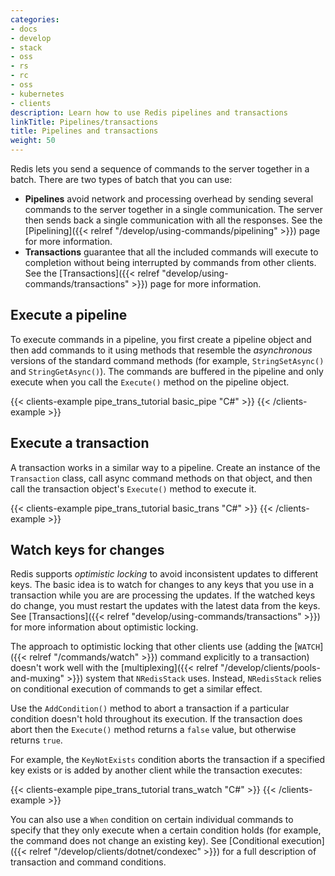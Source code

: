 ```yaml
---
categories:
- docs
- develop
- stack
- oss
- rs
- rc
- oss
- kubernetes
- clients
description: Learn how to use Redis pipelines and transactions
linkTitle: Pipelines/transactions
title: Pipelines and transactions
weight: 50
---
```


Redis lets you send a sequence of commands to the server together in a batch.
There are two types of batch that you can use:

-   **Pipelines** avoid network and processing overhead by sending several commands
    to the server together in a single communication. The server then sends back
    a single communication with all the responses. See the
    [Pipelining]({{< relref "/develop/using-commands/pipelining" >}}) page for more
    information.
-   **Transactions** guarantee that all the included commands will execute
    to completion without being interrupted by commands from other clients.
    See the [Transactions]({{< relref "develop/using-commands/transactions" >}})
    page for more information.

## Execute a pipeline

To execute commands in a pipeline, you first create a pipeline object
and then add commands to it using methods that resemble the *asynchronous*
versions of the standard command methods
(for example, `StringSetAsync()` and `StringGetAsync()`). The commands are
buffered in the pipeline and only execute when you call the `Execute()`
method on the pipeline object.

{{< clients-example pipe_trans_tutorial basic_pipe "C#" >}}
{{< /clients-example >}}

## Execute a transaction

A transaction works in a similar way to a pipeline. Create an
instance of the `Transaction` class, call async command methods
on that object, and then call the transaction object's 
`Execute()` method to execute it.

{{< clients-example pipe_trans_tutorial basic_trans "C#" >}}
{{< /clients-example >}}

## Watch keys for changes

Redis supports *optimistic locking* to avoid inconsistent updates
to different keys. The basic idea is to watch for changes to any
keys that you use in a transaction while you are are processing the
updates. If the watched keys do change, you must restart the updates
with the latest data from the keys. See
[Transactions]({{< relref "develop/using-commands/transactions" >}})
for more information about optimistic locking.

The approach to optimistic locking that other clients use
(adding the [`WATCH`]({{< relref "/commands/watch" >}}) command
explicitly to a transaction) doesn't work well with the
[multiplexing]({{< relref "/develop/clients/pools-and-muxing" >}})
system that `NRedisStack` uses.
Instead, `NRedisStack` relies on conditional execution of commands
to get a similar effect.

Use the `AddCondition()` method to abort a transaction if a particular
condition doesn't hold throughout its execution. If the transaction
does abort then the `Execute()` method returns a `false` value,
but otherwise returns `true`.

For example, the `KeyNotExists` condition aborts the transaction
if a specified key exists or is added by another client while the
transaction executes:

{{< clients-example pipe_trans_tutorial trans_watch "C#" >}}
{{< /clients-example >}}

You can also use a `When` condition on certain individual commands to
specify that they only execute when a certain condition holds
(for example, the command does not change an existing key).
See
[Conditional execution]({{< relref "/develop/clients/dotnet/condexec" >}})
for a full description of transaction and command conditions.
